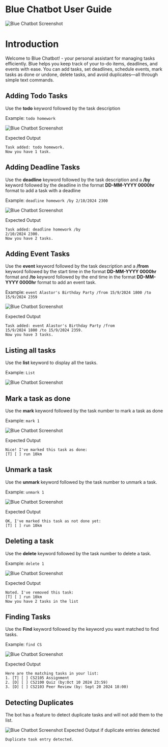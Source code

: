# Blue Chatbot User Guide



![Blue Chatbot Screenshot](Ui.png)


# Introduction

Welcome to Blue Chatbot! - your personal assistant for managing tasks efficiently. 
Blue helps you keep track of your to-do items, deadlines, and events with 
ease. You can add tasks, set deadlines, schedule events, mark tasks as done or undone, 
delete tasks, and avoid duplicates—all through simple text commands.

## Adding Todo Tasks

Use the **todo** keyword followed by the task description 


Example: `todo homework`

![Blue Chatbot Screenshot](todo.png)

Expected Output
```
Task added: todo homework. 
Now you have 1 task.
```

## Adding Deadline Tasks

Use the **deadline** keyword followed by the task description and a 
**/by** keyword followed by the deadline in the format **DD-MM-YYYY 0000hr** format to
add a task with a deadline

Example: `deadline homework /by 2/10/2024 2300`

![Blue Chatbot Screenshot](deadline.png)

Expected Output
```
Task added: deadline homework /by 
2/10/2024 2300. 
Now you have 2 tasks.
```


## Adding Event Tasks

Use the **event** keyword followed by the task description and a
**/from** keyword followed by the start time in the format **DD-MM-YYYY 0000hr** format and 
**/to** keyword followed by the end time in the format **DD-MM-YYYY 0000hr** format to 
add an event task.

Example: `event Alastor's Birthday Party /from 15/9/2024 1800 /to 15/9/2024 2359`

![Blue Chatbot Screenshot](events.png)

Expected Output
```
Task added: event Alastor's Birthday Party /from 
15/9/2024 1800 /to 15/9/2024 2359. 
Now you have 3 tasks.
```


## Listing all tasks

Use the **list** keyword to display all the tasks.

Example: `List`

![Blue Chatbot Screenshot](list.png)

## Mark a task as done

Use the **mark** keyword followed by the task number
to mark a task as done

Example: `mark 1`

![Blue Chatbot Screenshot](mark.png)

Expected Output
```
Nice! I've marked this task as done:
[T] [ ] run 10km
```

## Unmark a task

Use the **unmark** keyword followed by the task number
to unmark a task.

Example: `unmark 1`

![Blue Chatbot Screenshot](unmark.png)

Expected Output
```
OK, I've marked this task as not done yet:
[T] [ ] run 10km
```

## Deleting a task

Use the **delete** keyword followed by the task number
to delete a task.

Example: `delete 1`

![Blue Chatbot Screenshot](delete.png)

Expected Output
```
Noted. I've removed this task:
[T] [ ] run 10km
Now you have 2 tasks in the list
```

## Finding Tasks

Use the **Find** keyword followed by the keyword you want 
matched to find tasks.

Example: `find CS`

![Blue Chatbot Screenshot](find.png)

Expected Output
```
Here are the matching tasks in your list:
1. [T] [ ] CS2105 Assignment
2. [D] [ ] CS2100 Quiz (by:Oct 10 2024 23:59)
3. [D] [ ] CS2103 Peer Review (by: Sept 20 2024 18:00)
```

## Detecting Duplicates

The bot has a feature to detect duplicate tasks and 
will not add them to the list.

![Blue Chatbot Screenshot](duplicate.png)
Expected Output if duplicate entries detected
```
Duplicate task entry detected.
```


